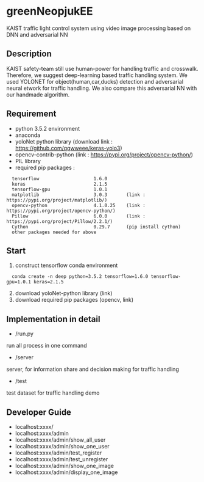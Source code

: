 # greenNeopjukEE

KAIST traffic light control system using video image processing based on DNN and adversarial NN


Description
-----------
KAIST safety-team still use human-power for handling traffic and crosswalk. Therefore, we suggest deep-learning based traffic handling system.
We used YOLONET for object(human,car,ducks) detection and adversarial neural etwork for traffic handling. We also compare this adversarial NN with our handmade algorithm.


Requirement
-----------
- python 3.5.2 environment
- anaconda
- yoloNet python library (download link : https://github.com/qqwweee/keras-yolo3)
- opencv-contrib-python (link : https://pypi.org/project/opencv-python/)
- PIL library 
- required pip packages :
```
  tensorflow                    1.6.0
  keras                         2.1.5
  tensorflow-gpu                1.0.1
  matplotlib                    3.0.3       (link : https://pypi.org/project/matplotlib/)
  opencv-python                 4.1.0.25    (link : https://pypi.org/project/opencv-python/)
  Pillow                        6.0.0       (link : https://pypi.org/project/Pillow/2.2.1/)
  Cython                        0.29.7      (pip install cython)
  other packages needed for above
```

Start
-----
1. construct tensorflow conda environment 
```
  conda create -n deep python=3.5.2 tensorflow=1.6.0 tensorflow-gpu=1.0.1 keras=2.1.5
```
2. download yoloNet-python library (link)
3. download required pip packages (opencv, link)




Implementation in detail
------------------------
- /run.py 

run all process in one command

- /server

server, for information share and decision making for traffic handling


- /test

test dataset for traffic handling demo





Developer Guide
---------------
- localhost:xxxx/
- localhost:xxxx/admin
- localhost:xxxx/admin/show_all_user
- localhost:xxxx/admin/show_one_user
- localhost:xxxx/admin/test_register
- localhost:xxxx/admin/test_unregister
- localhost:xxxx/admin/show_one_image
- localhost:xxxx/admin/display_one_image
